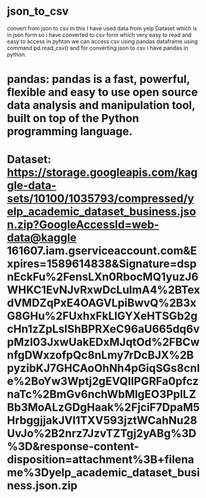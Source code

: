 # json_to_csv
convert from json to csv
In this I have used data from yelp Dataset which is in json form so i have converted to csv form which very easy to read and easy to access in pyhton we can access csv using pandas dataframe using command pd.read_csv() and for converting json to csv i have pandas in python.
# pandas: pandas is a fast, powerful, flexible and easy to use open source data analysis and manipulation tool, built on top of the Python programming language.
# Dataset: https://storage.googleapis.com/kaggle-data-sets/10100/1035793/compressed/yelp_academic_dataset_business.json.zip?GoogleAccessId=web-data@kaggle 161607.iam.gserviceaccount.com&Expires=1589614838&Signature=dspnEckFu%2FensLXn0RbocMQ1yuzJ6WHKC1EvNJvRxwDcLulmA4%2BTexdVMDZqPxE4OAGVLpiBwvQ%2B3xG8GHu%2FUxhxFkLlGYXeHTSGb2gcHn1zZpLslShBPRXeC96aU665dq6vpMzl03JxwUakEDxMJqtOd%2FBCwnfgDWxzofpQc8nLmy7rDcBJX%2BpyzibKJ7GHCAoOhNh4pGiqSGs8cnle%2BoYw3Wptj2gEVQIIPGRFa0pfcznaTc%2BmGv6nchWbMlgEO3PplLZBb3MoALzGDgHaak%2FjciF7DpaM5HrbggjjakJVI1TXV593jztWCahNu28UvJo%2B2nrz7JzvTZTgj2yABg%3D%3D&response-content-disposition=attachment%3B+filename%3Dyelp_academic_dataset_business.json.zip
